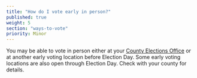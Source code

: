 ```yaml
---
title: "How do I vote early in person?"
published: true
weight: 5
section: "ways-to-vote"
priority: Minor
---
```


You may be able to vote in person either at your [County Elections Office](#section-election-office-contact) or at another early voting location before Election Day. Some early voting locations are also open through Election Day. Check with your county for details. 

